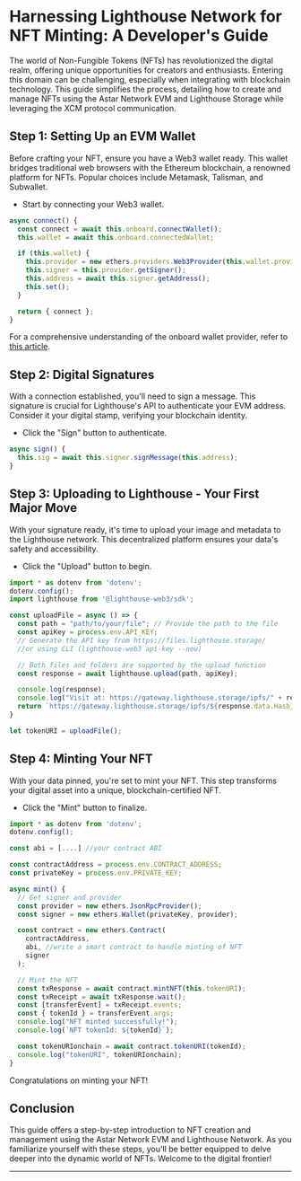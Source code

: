 # Harnessing Lighthouse Network for NFT Minting: A Developer's Guide

The world of Non-Fungible Tokens (NFTs) has revolutionized the digital realm, offering unique opportunities for creators and enthusiasts. Entering this domain can be challenging, especially when integrating with blockchain technology. This guide simplifies the process, detailing how to create and manage NFTs using the Astar Network EVM and Lighthouse Storage while leveraging the XCM protocol communication.   

## Step 1: Setting Up an EVM Wallet
Before crafting your NFT, ensure you have a Web3 wallet ready. This wallet bridges traditional web browsers with the Ethereum blockchain, a renowned platform for NFTs. Popular choices include Metamask, Talisman, and Subwallet.
- Start by connecting your Web3 wallet.

```javascript
async connect() {
  const connect = await this.onboard.connectWallet();
  this.wallet = await this.onboard.connectedWallet;

  if (this.wallet) {
    this.provider = new ethers.providers.Web3Provider(this.wallet.provider);
    this.signer = this.provider.getSigner();
    this.address = await this.signer.getAddress();
    this.set();
  }

  return { connect };
}
```

For a comprehensive understanding of the onboard wallet provider, refer to [this article](https://astar.network/blog/one-small-piece-of-code-one-giant-leap-for-web3-37760/).

## Step 2: Digital Signatures
With a connection established, you'll need to sign a message. This signature is crucial for Lighthouse's API to authenticate your EVM address. Consider it your digital stamp, verifying your blockchain identity.
- Click the "Sign" button to authenticate.

```javascript
async sign() {
  this.sig = await this.signer.signMessage(this.address);
}
```

## Step 3: Uploading to Lighthouse - Your First Major Move
With your signature ready, it's time to upload your image and metadata to the Lighthouse network. This decentralized platform ensures your data's safety and accessibility.
- Click the "Upload" button to begin.

```javascript
import * as dotenv from 'dotenv';
dotenv.config();
import lighthouse from '@lighthouse-web3/sdk';

const uploadFile = async () => {
  const path = "path/to/your/file"; // Provide the path to the file
  const apiKey = process.env.API_KEY; 
  // Generate the API key from https://files.lighthouse.storage/ 
  //or using CLI (lighthouse-web3 api-key --new)

  // Both files and folders are supported by the upload function
  const response = await lighthouse.upload(path, apiKey);

  console.log(response);
  console.log("Visit at: https://gateway.lighthouse.storage/ipfs/" + response.data.Hash);
  return `https://gateway.lighthouse.storage/ipfs/${response.data.Hash}`
}

let tokenURI = uploadFile();

```

## Step 4: Minting Your NFT
With your data pinned, you're set to mint your NFT. This step transforms your digital asset into a unique, blockchain-certified NFT.
- Click the "Mint" button to finalize.

```javascript
import * as dotenv from 'dotenv';
dotenv.config();

const abi = [....] //your contract ABI

const contractAddress = process.env.CONTRACT_ADDRESS; 
const privateKey = process.env.PRIVATE_KEY;

async mint() {
  // Get signer and provider
  const provider = new ethers.JsonRpcProvider();
  const signer = new ethers.Wallet(privateKey, provider);

  const contract = new ethers.Contract(
    contractAddress,
    abi, //write a smart contract to handle minting of NFT
    signer
  );

  // Mint the NFT
  const txResponse = await contract.mintNFT(this.tokenURI);
  const txReceipt = await txResponse.wait();
  const [transferEvent] = txReceipt.events;
  const { tokenId } = transferEvent.args;
  console.log("NFT minted successfully!");
  console.log(`NFT tokenId: ${tokenId}`);

  const tokenURIonchain = await contract.tokenURI(tokenId);
  console.log("tokenURI", tokenURIonchain);
}
```

Congratulations on minting your NFT! 

## Conclusion
This guide offers a step-by-step introduction to NFT creation and management using the Astar Network EVM and Lighthouse Network. As you familiarize yourself with these steps, you'll be better equipped to delve deeper into the dynamic world of NFTs. Welcome to the digital frontier!

---